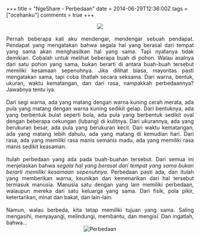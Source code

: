 +++
title = "NgeShare - Perbedaan"
date = 2014-06-29T12:36:00Z
tags = ["ocehanku"]
comments = true
+++

<center><img border="0" data-original-height="600" data-original-width="1200" src="https://3.bp.blogspot.com/-uF-PR8TWoyI/XNqzReKSD8I/AAAAAAAATpM/vmUt4Uc5OaMXNezZojbGVi0Xz_W98ZcVACLcBGAs/s1600/perbedaan.png" /></center><br />
<div style="text-align: justify;">Pernah beberapa kali aku mendengar, mendengar sebuah pendapat. Pendapat yang mengatakan bahwa segala hal yang berasal dari tempat yang sama akan menghasilkan hal yang sama. Tapi nyatanya tidak demikian. Cobalah untuk melihat beberapa buah di pohon. Walau asalnya dari satu pohon yang sama, bukan berarti di antara buah-buah tersebut memiliki kesamaan sepenuhnya. Jika dilihat biasa, mayoritas pasti mengatakan sama, tapi coba lihatlah secara seksama. Dari warna, bentuk, ukuran, waktu kematangan, dan dari rasa, nampakkah perbedaannya? Jawabnya tentu iya.<br /><br />
Dari segi warna, ada yang matang dengan warna kuning cerah merata, ada pula yang matang dengan warna kuning sedikit gelap. Dari bentuknya, ada yang berbentuk bulat seperti bola, ada pula yang berbentuk sedikit oval dengan beberapa cekungan (lubang) di kulitnya. Dari ukurannya, ada yang berukuran besar, ada pula yang berukuran kecil. Dari waktu kematangan, ada yang matang lebih dahulu, ada yang matang di kemudian hari. Dari rasa, ada yang memiliki rasa manis semanis madu, ada yang memiliki rasa manis sedikit keasaman.<br /><br />
Itulah perbedaan yang ada pada buah-buahan tersebut. Dari semua ini menjelaskan bahwa <i>segala hal yang berasal dari tempat yang sama bukan berarti memiliki kesamaan sepenuhnya</i>. Perbedaan pasti ada, dan itulah yang memberikan warna, keunikan dan kemenarikan dari hal tersebut termasuk manusia. Manusia satu dengan yang lain memiliki perbedaan, walaupun mereka dari satu keluarga yang sama. Dari fisik, pola pikir, ketertarikan, minat dan bakat, dan lain-lain.<br /><br />
Namun, walau berbeda, kita tetap memiliki tujuan yang sama. Saling mengasihi, menyayangi, melindungi, membantu, dan mengisi. Dan ingatlah, bahwa...<br />
<center><img alt="Perbedaan" border="0" src="https://3.bp.blogspot.com/-LXuttKTM5yw/U6-bOmqUdAI/AAAAAAAAEjU/KSEbwAFxJGU/s1600/perbedaan.png" title="Perbedaan" /></center></div>
